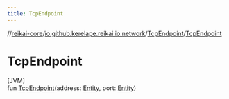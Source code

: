 ```yaml
---
title: TcpEndpoint
---
```

//[reikai-core](../../../index.html)/[io.github.kerelape.reikai.io.network](../index.html)/[TcpEndpoint](index.html)/[TcpEndpoint](-tcp-endpoint.html)



# TcpEndpoint



[JVM]\
fun [TcpEndpoint](-tcp-endpoint.html)(address: [Entity](../../io.github.kerelape.reikai/-entity/index.html), port: [Entity](../../io.github.kerelape.reikai/-entity/index.html))




